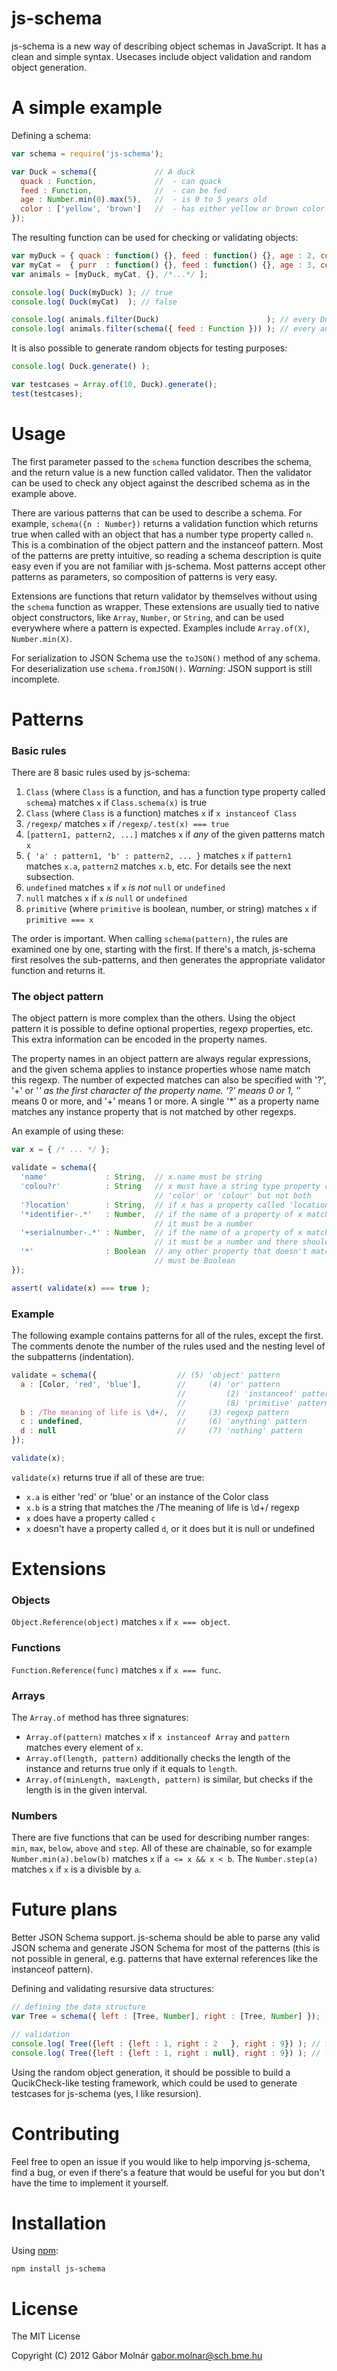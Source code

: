 js-schema
=========

js-schema is a new way of describing object schemas in JavaScript. It has a clean and simple syntax.
Usecases include object validation and random object generation.

A simple example
================

Defining a schema:

```javascript
var schema = require('js-schema');

var Duck = schema({             // A duck
  quack : Function,             //  - can quack
  feed : Function,              //  - can be fed
  age : Number.min(0).max(5),   //  - is 0 to 5 years old
  color : ['yellow', 'brown']   //  - has either yellow or brown color
});
```

The resulting function can be used for checking or validating objects:

```javascript
var myDuck = { quack : function() {}, feed : function() {}, age : 2, color : 'yellow' };
var myCat =  { purr  : function() {}, feed : function() {}, age : 3, color : 'black'  };
var animals = [myDuck, myCat, {}, /*...*/ ];

console.log( Duck(myDuck) ); // true
console.log( Duck(myCat)  ); // false

console.log( animals.filter(Duck)                        ); // every Duck-like object
console.log( animals.filter(schema({ feed : Function })) ); // every animal that can be fed
```

It is also possible to generate random objects for testing purposes:

```javascript
console.log( Duck.generate() );

var testcases = Array.of(10, Duck).generate();
test(testcases);
```

Usage
=====

The first parameter passed to the `schema` function describes the schema, and the return value
is a new function called validator. Then the validator can be used to check any object against
the described schema as in the example above.

There are various patterns that can be used to describe a schema. For example,
`schema({n : Number})` returns a validation function which returns true when called
with an object that has a number type property called `n`. This is a combination of the
object pattern and the instanceof pattern. Most of the patterns are pretty intuitive, so
reading a schema description is quite easy even if you are not familiar with js-schema.
Most patterns accept other patterns as parameters, so composition of patterns is very easy.

Extensions are functions that return validator by themselves without using the `schema` function
as wrapper. These extensions are usually tied to native object constructors, like `Array`,
`Number`, or `String`, and can be used everywhere where a pattern is expected. Examples
include `Array.of(X)`, `Number.min(X)`.

For serialization to JSON Schema use the `toJSON()` method of any schema. For deserialization
use `schema.fromJSON()`. _Warning_: JSON support is still incomplete.

Patterns
========

### Basic rules ###

There are 8 basic rules used by js-schema:

1. `Class` (where `Class` is a function, and has a function type property called
`schema`) matches `x` if `Class.schema(x)` is true
2. `Class` (where `Class` is a function) matches `x` if `x instanceof Class`
3. `/regexp/` matches `x` if `/regexp/.test(x) === true`
4. `[pattern1, pattern2, ...]` matches `x` if _any_ of the given patterns match `x`
5. `{ 'a' : pattern1, 'b' : pattern2, ... }` matches `x` if `pattern1` matches `x.a`,
   `pattern2` matches `x.b`, etc. For details see the next subsection.
6. `undefined` matches `x` if `x` _is not_ `null` or `undefined`
7. `null` matches `x` if `x` _is_ `null` or `undefined`
8. `primitive` (where `primitive` is boolean, number, or string) matches `x` if `primitive === x`

The order is important. When calling `schema(pattern)`, the rules are examined one by one,
starting with the first. If there's a match, js-schema first resolves the sub-patterns, and then
generates the appropriate validator function and returns it.

### The object pattern ###

The object pattern is more complex than the others. Using the object pattern it is possible to
define optional properties, regexp properties, etc. This extra information can be encoded in
the property names.

The property names in an object pattern are always regular expressions, and the given schema
applies to instance properties whose name match this regexp. The number of expected matches can
also be specified with '?', '+' or '*' as the first character of the property name. '?' means
0 or 1, '*' means 0 or more, and '+' means 1 or more. A single '*' as a property name
matches any instance property that is not matched by other regexps.

An example of using these:
```javascript
var x = { /* ... */ };

validate = schema({
  'name'             : String,  // x.name must be string
  'colou?r'          : String   // x must have a string type property called either
                                // 'color' or 'colour' but not both
  '?location'        : String,  // if x has a property called 'location' then it must be string
  '*identifier-.*'   : Number,  // if the name of a property of x matches /identifier-.*/ then
                                // it must be a number
  '+serialnumber-.*' : Number,  // if the name of a property of x matches /serialnumber-.*/ then
                                // it must be a number and there should be at least one such property
  '*'                : Boolean  // any other property that doesn't match any of these rules
                                // must be Boolean
});

assert( validate(x) === true );
```

### Example ###

The following example contains patterns for all of the rules, except the first. The comments
denote the number of the rules used and the nesting level of the subpatterns (indentation).

```javascript
validate = schema({                  // (5) 'object' pattern
  a : [Color, 'red', 'blue'],        //     (4) 'or' pattern
                                     //         (2) 'instanceof' pattern
                                     //         (8) 'primitive' pattern
  b : /The meaning of life is \d+/,  //     (3) regexp pattern
  c : undefined,                     //     (6) 'anything' pattern
  d : null                           //     (7) 'nothing' pattern
});

validate(x);
```

`validate(x)` returns true if all of these are true:
* `x.a` is either 'red' or 'blue' or an instance of the Color class
* `x.b` is a string that matches the /The meaning of life is \d+/ regexp
* `x` does have a property called `c`
* `x` doesn't have a property called `d`, or it does but it is null or undefined

Extensions
==========

### Objects ###

`Object.Reference(object)` matches `x` if `x === object`.

### Functions ###

`Function.Reference(func)` matches `x` if `x === func`.

### Arrays ###

The `Array.of` method has three signatures:
- `Array.of(pattern)` matches `x` if `x instanceof Array` and `pattern` matches every element of `x`.
- `Array.of(length, pattern)` additionally checks the length of the instance and returns true only if it equals to `length`.
- `Array.of(minLength, maxLength, pattern)` is similar, but checks if the length is in the given interval.

### Numbers ###

There are five functions that can be used for describing number ranges: `min`, `max`, `below`,
`above` and `step`. All of these are chainable, so for example `Number.min(a).below(b)` matches `x`
if `a <= x && x < b`. The `Number.step(a)` matches `x` if `x` is a divisble by `a`.

Future plans
============

Better JSON Schema support. js-schema should be able to parse any valid JSON schema and generate
JSON Schema for most of the patterns (this is not possible in general, e.g. patterns that have
external references like the instanceof pattern).

Defining and validating resursive data structures:

```javascript
// defining the data structure
var Tree = schema({ left : [Tree, Number], right : [Tree, Number] });

// validation
console.log( Tree({left : {left : 1, right : 2   }, right : 9}) ); // true
console.log( Tree({left : {left : 1, right : null}, right : 9}) ); // false
```

Using the random object generation, it should be possible to build a QucikCheck-like testing
framework, which could be used to generate testcases for js-schema (yes, I like resursion).

Contributing
============

Feel free to open an issue if you would like to help imporving js-schema, find a bug, or even
if there's a feature that would be useful for you but don't have the time to implement it yourself.

Installation
============

Using [npm](http://npmjs.org):

    npm install js-schema

License
=======

The MIT License

Copyright (C) 2012 Gábor Molnár <gabor.molnar@sch.bme.hu>

